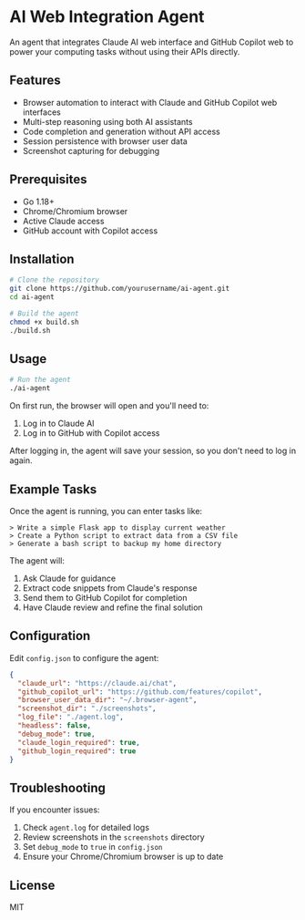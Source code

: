 # AI Web Integration Agent

An agent that integrates Claude AI web interface and GitHub Copilot web to power your computing tasks without using their APIs directly.

## Features

- Browser automation to interact with Claude and GitHub Copilot web interfaces
- Multi-step reasoning using both AI assistants
- Code completion and generation without API access
- Session persistence with browser user data
- Screenshot capturing for debugging

## Prerequisites

- Go 1.18+
- Chrome/Chromium browser
- Active Claude access
- GitHub account with Copilot access

## Installation

```bash
# Clone the repository
git clone https://github.com/yourusername/ai-agent.git
cd ai-agent

# Build the agent
chmod +x build.sh
./build.sh
```

## Usage

```bash
# Run the agent
./ai-agent
```

On first run, the browser will open and you'll need to:
1. Log in to Claude AI
2. Log in to GitHub with Copilot access

After logging in, the agent will save your session, so you don't need to log in again.

## Example Tasks

Once the agent is running, you can enter tasks like:

```
> Write a simple Flask app to display current weather
> Create a Python script to extract data from a CSV file
> Generate a bash script to backup my home directory
```

The agent will:
1. Ask Claude for guidance
2. Extract code snippets from Claude's response
3. Send them to GitHub Copilot for completion
4. Have Claude review and refine the final solution

## Configuration

Edit `config.json` to configure the agent:

```json
{
  "claude_url": "https://claude.ai/chat",
  "github_copilot_url": "https://github.com/features/copilot",
  "browser_user_data_dir": "~/.browser-agent",
  "screenshot_dir": "./screenshots",
  "log_file": "./agent.log",
  "headless": false,
  "debug_mode": true,
  "claude_login_required": true,
  "github_login_required": true
}
```

## Troubleshooting

If you encounter issues:

1. Check `agent.log` for detailed logs
2. Review screenshots in the `screenshots` directory
3. Set `debug_mode` to `true` in `config.json`
4. Ensure your Chrome/Chromium browser is up to date

## License

MIT
